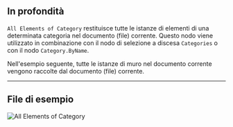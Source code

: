 ## In profondità
`All Elements of Category` restituisce tutte le istanze di elementi di una determinata categoria nel documento (file) corrente. Questo nodo viene utilizzato in combinazione con il nodo di selezione a discesa `Categories` o con il nodo `Category.ByName`.

Nell'esempio seguente, tutte le istanze di muro nel documento corrente vengono raccolte dal documento (file) corrente.
___
## File di esempio

![All Elements of Category](./DSRevitNodesUI.ElementsOfCategory_img.jpg)
